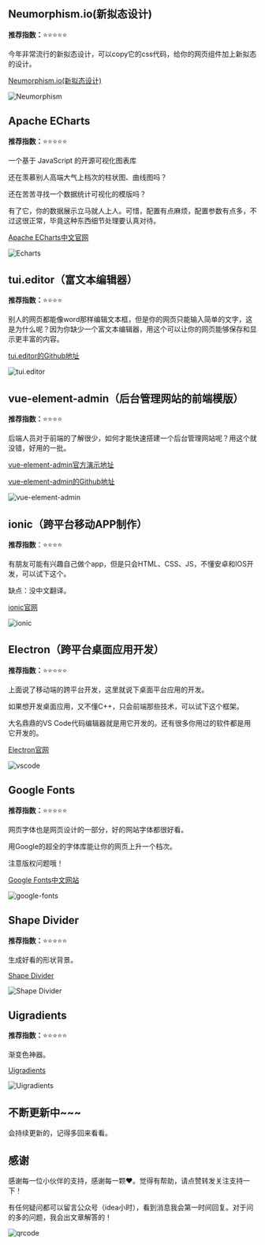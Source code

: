 

## Neumorphism.io(新拟态设计)

**推荐指数：**⭐️⭐️⭐️⭐️⭐️

今年非常流行的新拟态设计，可以copy它的css代码，给你的网页组件加上新拟态的设计。

[Neumorphism.io(新拟态设计)](https://neumorphism.io/#ffffff)

![Neumorphism](https://cdn.jsdelivr.net/gh/CoderSJX/nullpointer@master/static/images/Neumorphism.png)



## Apache ECharts

**推荐指数：**⭐️⭐️⭐️⭐️⭐️

一个基于 JavaScript 的开源可视化图表库

还在羡慕别人高端大气上档次的柱状图、曲线图吗？

还在苦苦寻找一个数据统计可视化的模版吗？

有了它，你的数据展示立马就人上人。可惜，配置有点麻烦，配置参数有点多，不过这很正常，毕竟这种东西细节处理要认真对待。

[Apache ECharts中文官网](https://echarts.apache.org/zh/index.html)

![Echarts](https://cdn.jsdelivr.net/gh/CoderSJX/nullpointer@master/static/images/Apache-ECharts.png)



## tui.editor（富文本编辑器）

**推荐指数：**⭐️⭐️⭐️⭐️

别人的网页都能像word那样编辑文本框，但是你的网页只能输入简单的文字，这是为什么呢？因为你缺少一个富文本编辑器，用这个可以让你的网页能够保存和显示更丰富的内容。

[tui.editor的Github地址](https://github.com/nhn/tui.editor)

![tui.editor](https://cdn.jsdelivr.net/gh/CoderSJX/nullpointer@master/static/images/tui.editor.png)



## vue-element-admin（后台管理网站的前端模版）

**推荐指数：**⭐️⭐️⭐️⭐️

后端人员对于前端的了解很少，如何才能快速搭建一个后台管理网站呢？用这个就没错，好用的一批。

[vue-element-admin官方演示地址](https://panjiachen.github.io/vue-element-admin/)

[vue-element-admin的Github地址](https://github.com/PanJiaChen/vue-element-admin/)

![vue-element-admin](https://cdn.jsdelivr.net/gh/CoderSJX/nullpointer@master/static/images/vue-element-admin.png)



## ionic（跨平台移动APP制作）

**推荐指数**：⭐️⭐️⭐️⭐️

有朋友可能有兴趣自己做个app，但是只会HTML、CSS、JS，不懂安卓和IOS开发，可以试下这个。

缺点：没中文翻译。

[ionic官网](https://ionicframework.com/docs/)

![ionic](https://cdn.jsdelivr.net/gh/CoderSJX/nullpointer@master/static/images/ionic.png)



## Electron（跨平台桌面应用开发）

**推荐指数：**⭐️⭐️⭐️⭐️⭐️

上面说了移动端的跨平台开发，这里就说下桌面平台应用的开发。

如果想开发桌面应用，又不懂C++，只会前端那些技术，可以试下这个框架。

大名鼎鼎的VS Code代码编辑器就是用它开发的。还有很多你用过的软件都是用它开发的。

[Electron官网](https://www.electronjs.org/)

![vscode](https://cdn.jsdelivr.net/gh/CoderSJX/nullpointer@master/static/images/vscode.png)





## Google Fonts

**推荐指数：**⭐️⭐️⭐️⭐️⭐️

网页字体也是网页设计的一部分，好的网站字体都很好看。

用Google的超全的字体库能让你的网页上升一个档次。

注意版权问题哦！

[Google Fonts中文网站](http://www.googlefonts.cn/)

![google-fonts](https://cdn.jsdelivr.net/gh/CoderSJX/nullpointer@master/static/images/Google-Fonts.png)



## Shape Divider

**推荐指数：**⭐️⭐️⭐️⭐️⭐️

生成好看的形状背景。

[Shape Divider](https://www.shapedivider.app/)

![Shape Divider](https://cdn.jsdelivr.net/gh/CoderSJX/nullpointer@master/static/images/shape-divider.png)



## Uigradients

**推荐指数：**⭐️⭐️⭐️⭐️⭐️

渐变色神器。

[Uigradients](https://uigradients.com/)

![Uigradients](https://cdn.jsdelivr.net/gh/CoderSJX/nullpointer@master/static/images/uigradients.png)







## 不断更新中~~~

会持续更新的，记得多回来看看。



## 感谢

感谢每一位小伙伴的支持，感谢每一颗❤️。觉得有帮助，请点赞转发关注支持一下！

有任何疑问都可以留言公众号（idea小时），看到消息我会第一时间回复。对于问的多的问题，我会出文章解答的！

![qrcode](https://cdn.jsdelivr.net/gh/CoderSJX/nullpointer@master/static/images/qrcode.png)




